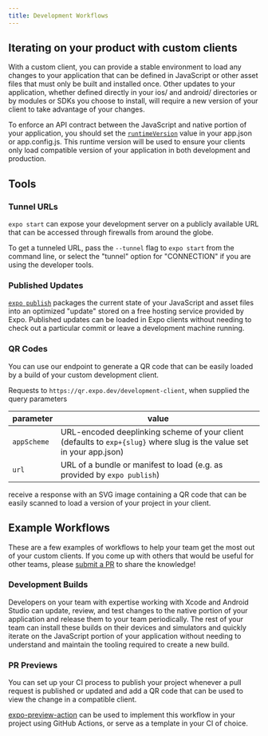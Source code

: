 ```yaml
---
title: Development Workflows
---
```



## Iterating on your product with custom clients

With a custom client, you can provide a stable environment to load any changes to your application that can be defined in JavaScript or other asset files that must only be built and installed once. Other updates to your application, whether defined directly in your ios/ and android/ directories or by modules or SDKs you choose to install, will require a new version of your client to take advantage of your changes.

To enforce an API contract between the JavaScript and native portion of your application, you should set the [`runtimeVersion`](../distribution/runtime-versions.md) value in your app.json or app.config.js. This runtime version will be used to ensure your clients only load compatible version of your application in both development and production.

## Tools

### Tunnel URLs

`expo start` can expose your development server on a publicly available URL that can be accessed through firewalls from around the globe.

To get a tunneled URL, pass the `--tunnel` flag to `expo start` from the command line, or select the "tunnel" option for "CONNECTION" if you are using the developer tools.

### Published Updates

[`expo publish`](../workflow/publishing.md) packages the current state of your JavaScript and asset files into an optimized "update" stored on a free hosting service provided by Expo.  Published updates can be loaded in Expo clients without needing to check out a particular commit or leave a development machine running.

### QR Codes

You can use our endpoint to generate a QR code that can be easily loaded by a build of your custom development client.

Requests to `https://qr.expo.dev/development-client`, when supplied the query parameters

| parameter | value |
| --------------- | ----------------------- |
| `appScheme`         | URL-encoded deeplinking scheme of your client (defaults to `exp+{slug}` where slug is the value set in your app.json)       |
| `url`         | URL of a bundle or manifest to load  (e.g. as provided by `expo publish`)     |

receive a response with an SVG image containing a QR code that can be easily scanned to load a version of your project in your client.


## Example Workflows

These are a few examples of workflows to help your team get the most out of your custom clients.  If you come up with others that would be useful for other teams, please [submit a PR](https://github.com/expo/expo/blob/master/CONTRIBUTING.md#-updating-documentation) to share the knowledge!

### Development Builds

Developers on your team with expertise working with Xcode and Android Studio can update, review, and test changes to the native portion of your application and release them to your team periodically. The rest of your team can install these builds on their devices and simulators and quickly iterate on the JavaScript portion of your application without needing to understand and maintain the tooling required to create a new build.

### PR Previews

You can set up your CI process to publish your project whenever a pull request is published or updated and add a QR code that can be used to view the change in a compatible client.

[expo-preview-action](https://github.com/expo/expo-preview-action) can be used to implement this workflow in your project using GitHub Actions, or serve as a template in your CI of choice.
